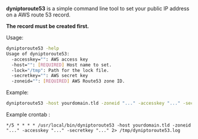 

**dyniptoroute53** is a simple command line tool to set your public IP address on a AWS route 53 record.

**The record must be created first.**

Usage:
```sh
dyniptoroute53 -help
Usage of dyniptoroute53:
  -accesskey="": AWS access key
  -host="": [REQUIRED] Host name to set.
  -lock="/tmp": Path for the lock file.
  -secretkey="": AWS secret key
  -zoneid="": [REQUIRED] AWS Route53 zone ID.
```

Example:
```sh
dyniptoroute53 -host yourdomain.tld -zoneid "..." -accesskey "..." -secretkey "..." 2> /tmp/dyniptoroute53.log
```

Example crontab :
```crontab
*/5 * * * * /usr/local/bin/dyniptoroute53 -host yourdomain.tld -zoneid "..." -accesskey "..." -secretkey "..." 2> /tmp/dyniptoroute53.log
```
